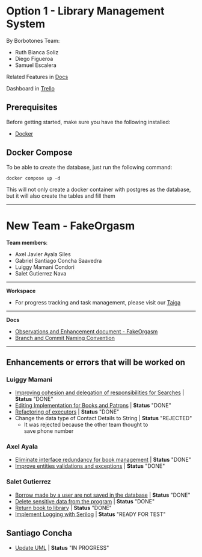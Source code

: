 # Option 1 - Library Management System

By Borbotones Team:
- Ruth Bianca Soliz 
- Diego Figueroa
- Samuel Escalera

Related Features in [Docs](https://drive.google.com/file/d/1-JL5HrP4XCGChKNjJDCH6o6TwO9xqdNo/view?usp=sharing)

Dashboard in [Trello](https://trello.com/b/BQ6Nl42q/progra-6-los-borbotones)

## Prerequisites

Before getting started, make sure you have the following installed:

- [Docker](https://www.docker.com/get-started)

## Docker Compose

To be able to create the database, just run the following command:
```
docker compose up -d
```
This will not only create a docker container with postgres as the database, but it will also create the tables and fill them

---
# New Team - FakeOrgasm
__Team members__:

- Axel Javier Ayala Siles
- Gabriel Santiago Concha Saavedra
- Luiggy Mamani Condori
- Salet Gutierrez Nava
---
__Workspace__

- For progress tracking and task management, please visit our [Taiga](https://tree.taiga.io/project/santiago_c_saavedra-fakeorgasm/taskboard/sprint-2-12683)
---
__Docs__

- [Observations and Enhancement document - FakeOrgasm](https://docs.google.com/document/d/1vNPznRAD0DpJuhCdCQYmk_fweOOlfJl5AA6nGSVpRyg/edit)
- [Branch and Commit Naming Convention](https://tree.taiga.io/project/santiago_c_saavedra-fakeorgasm/wiki/branch-and-commit-naming-convention)
---
## Enhancements or errors that will be worked on
### Luiggy Mamani

- [Improving cohesion and delegation of responsibilities for Searches](https://tree.taiga.io/project/santiago_c_saavedra-fakeorgasm/us/56?milestone=403375) | __Status__ "DONE"
- [Editing Implementation for Books and Patrons](https://tree.taiga.io/project/santiago_c_saavedra-fakeorgasm/us/43?milestone=403375) | __Status__ "DONE"
- [Refactoring of executors](https://tree.taiga.io/project/santiago_c_saavedra-fakeorgasm/us/66?milestone=403375) | __Status__ "DONE"
- Change the data type of Contact Details to String | __Status__ "REJECTED"
     + It was rejected because the other team thought to save phone number

### Axel Ayala
- [Eliminate interface redundancy for book management](https://tree.taiga.io/project/santiago_c_saavedra-fakeorgasm/us/46?milestone=403375) | __Status__ "DONE"
- [Improve entities validations and exceptions](https://tree.taiga.io/project/santiago_c_saavedra-fakeorgasm/us/60?milestone=403375) | __Status__ "DONE"

### Salet Gutierrez
- [Borrow made by a user are not saved in the database](https://tree.taiga.io/project/santiago_c_saavedra-fakeorgasm/us/37?milestone=403375) | __Status__ "DONE"
- [Delete sensitive data from the program](https://tree.taiga.io/project/santiago_c_saavedra-fakeorgasm/us/63?milestone=403375) | __Status__ "DONE"
- [Return book to library](https://tree.taiga.io/project/santiago_c_saavedra-fakeorgasm/us/79?milestone=403375) | __Status__ "DONE"
- [Implement Logging with Serilog](https://tree.taiga.io/project/santiago_c_saavedra-fakeorgasm/us/74?milestone=403375) | __Status__ "READY FOR TEST"

## Santiago Concha
- [Update UML](https://tree.taiga.io/project/santiago_c_saavedra-fakeorgasm/task/65) | __Status__ "IN PROGRESS"